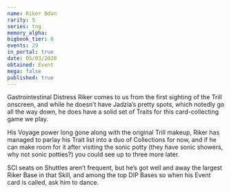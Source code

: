 ```yaml
---
name: Riker Odan
rarity: 5
series: tng
memory_alpha:
bigbook_tier: 8
events: 29
in_portal: true
date: 05/03/2020
obtained: Event
mega: false
published: true
---
```


Gastrointestinal Distress Riker comes to us from the first sighting of the Trill onscreen, and while he doesn’t have Jadzia’s pretty spots, which notedly go all the way down, he does have a solid set of Traits for this card-collecting game we play.

His Voyage power long gone along with the original Trill makeup, Riker has managed to parlay his Trait list into a duo of Collections for now, and if he can make room for it after visiting the sonic potty (they have sonic showers, why not sonic potties?) you could see up to three more later. 

SCI seats on Shuttles aren’t frequent, but he’s got well and away the largest Riker Base in that Skill, and among the top DIP Bases so when his Event card is called, ask him to dance.
